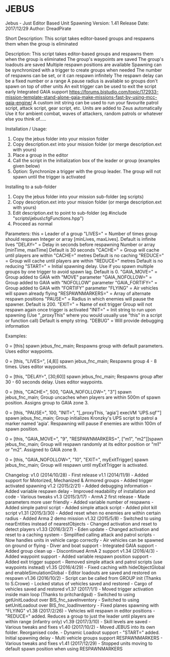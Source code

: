 # JEBUS
Jebus - Just Editor Based Unit Spawning
Version: 1.41
Release Date: 2017/12/29
Author: DreadPirate

Short Description:
This script takes editor-based groups and respawns them when the group is eliminated

Description:
This script takes editor-based groups and respawns them when the group is eliminated
The group's waypoints are saved
The group's loadouts are saved
Multiple respawn positions are available
Spawning can be synchronized with a trigger to create groups when needed
The number of respawns can be set, or it can respawn infinitely
The respawn delay can be a fixed number or a range
A pause radius is available so groups don't spawn on top of other units
An exit trigger can be used to exit the script early
Integrated GAIA support
https://forums.bistudio.com/topic/172933-mission-template-stand-alone-gaia-make-missions-fast-by-using-mcc-gaia-engine/
A custom init string can be used to run your favourite patrol script, attack script, gear script, etc.
Units are added to Zeus automatically
Use it for ambient combat, waves of attackers, random patrols or whatever else you think of.....

Installation / Usage:
1. Copy the jebus folder into your mission folder
2. Copy description.ext into your mission folder (or merge description.ext with yours)
3. Place a group in the editor 
4. Call the script in the initialization box of the leader or group (examples given below)
5. Option: Synchronize a trigger with the group leader. The group will not spawn until the trigger is activated

Installing to a sub-folder
1. Copy the jebus folder into your mission sub-folder (eg scripts)
2. Copy description.ext into your mission folder (or merge description.ext with yours)
3. Edit description.ext to point to sub-folder (eg #include "scripts\jebus\cfgFunctions.hpp")
4. Proceed as normal

Parameters:
this					= Leader of a group
"LIVES="				= Number of times group should respawn
						  Integer or array [minLives, maxLives]. Default is infinite lives
"DELAY="				= Delay in seconds before respawning
						  Number or array [minTime, maxTime]
						  Default is 30 seconds
"CACHE="				= Group will cache until players are within "CACHE=" metres
						  Default is no caching
"REDUCE="				= Group will cache until players are within "REDUCE=" metres
						  Default is no reducing
"START="				= Initial spawning delay. Use if you spawn multiple groups by one trigger to avoid spawn
						  lag. Default is 0.
"GAIA_MOVE="			= Group added to GAIA with "MOVE" parameter
"GAIA_NOFOLLOW="		= Group added to GAIA with "NOFOLLOW" parameter
"GAIA_FORTIFY="			= Group added to GAIA with "FORTIFY" parameter
"FLYING"				= Air vehicles will spawn already flying
"RESPAWNMARKERS="		= Array of alternate respawn positions
"PAUSE="				= Radius in which enemies will pause the spawner. Default is 200.
"EXIT="					= Name of exit trigger
						  Group will not respawn again once trigger is activated
"INIT="					= Init string to run upon spawning
						  (Use "_proxyThis" where you would usually use "this" in a script or function call)
						  Default is empty string.
"DEBUG"					= Will provide debugging information

Examples:

0 = [this] spawn jebus_fnc_main;
Respawns group with default parameters. Uses editor waypoints.

0 = [this, "LIVES=", [4,8]] spawn jebus_fnc_main;
Respawns group 4 - 8 times. Uses editor waypoints.

0 = [this, "DELAY=", [30,60]] spawn jebus_fnc_main;
Respawns group after 30 - 60 seconds delay. Uses editor waypoints.

0 = [this, "CACHE=", 500, "GAIA_NOFOLLOW=", "3"] spawn jebus_fnc_main;
Group uncaches when players are within 500m of spawn position. Assigns group to GAIA zone 3.

0 = [this, "PAUSE=", 100, "INIT=", "[_proxyThis, 'agia'] execVM 'UPS.sqf'"] spawn jebus_fnc_main;
Group initializes Kronzky's UPS script to patrol a marker named 'agia'.
Respawning will pause if enemies are within 100m of spawn position.

0 = [this, "GAIA_MOVE=", "9", "RESPAWNMARKERS=", ["m1", "m2"]]spawn jebus_fnc_main;
Group will respawn randomly at its editor position or "m1" or "m2". Assigned to GAIA zone 9.

0 = [this, "GAIA_NOFOLLOW=", "10", "EXIT=", myExitTrigger] spawn jebus_fnc_main;
Group will respawn until myExitTrigger is activated.

Changelog:
v1.0 (2014/10/28)	- First release
v1.1 (2014/11/9) 	- Added support for Motorized, Mechanized & Armored groups
		        			- Added trigger activated spawning
v1.2 (2015/2/21)	- Added debugging information
	        				- Added variable respawn delay
	        				- Improved readability of installation and code
	        				- Various tweaks
v1.3 (2015/3/17)	- ArmA 2 first release
		        			- Made parameters more user friendly
	        				- Added variable number of respawns
	        				- Added simple patrol script
	        				- Added simple attack script
	        				- Added pilot kill script
v1.31 (2015/3/30)	- Added reset when no enemies are within certain radius
	        				- Added Arma 2 demo mission
v1.32 (2015/5/8)	- Switched to using nearEntities instead of nearestObjects
	        				- Changed activation and reset to detect players
v1.33 (2016/3/27)	- Eden update
	        				- Changed activation and reset to a caching system
        					- Simplified calling attack and patrol scripts
	        				- Now handles units in vehicle cargo correctly
        					- Air vehicles can be spawned on ground or flying
        					- Diver and boat support
	        				- Integrated GAIA support
	        				- Added group clean up
	        				- Discontinued ArmA 2 support
v1.34 (2016/4/3)	- Added waypoint support
		        			- Added variable respawn position support
		        			- Added exit trigger support
	        				- Removed simple attack and patrol scripts (use waypoints instead)
v1.35 (2016/4/29)	- Fixed caching with hideObjectGlobal and enableSimulationGlobal
		        			- Editor loadouts are saved and restored on respawn
v1.36 (2016/10/2)	- Script can be called from GROUP init (Thanks to S.Crowe)
	        				- Locked status of vehicles saved and restored
	        				- Cargo of vehicles saved and restored
v1.37 (2017/1/1)	- Moved trigger activation inside main loop (Thanks to pritchardgsd)
	      				- Switched to using getUnitLoadout over BIS_fnc_saveInventory
		      			- Switched to using setUnitLoadout over BIS_fnc_loadInventory
      					- Fixed planes spawning with "FLYING"
v1.38 (2017/2/26)	- Vehicles will respawn in editor positions
		        			- "REDUCE=" added. Reduces a group to just the leader until players are within range (infantry only)
v1.39 (2017/3/10)	- Skill levels are saved
	        				- Various tweaks and fixes
v1.40 (2017/10/2)	- Moved JEBUS into its own folder. Reorganised code.
	      				- Dynamic Loadout support
		      			- "START=" added. Initial spawning delay
		      			- Multi vehicle groups support RESPAWNMARKERS
	      				- Various tweaks and fixes
v1.41 (2017/12/29)	- Stopped units moving to default spawn position when using RESPAWNMARKERS
